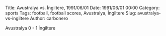 Title: Avustralya vs. İngiltere, 1991/06/01
Date: 1991/06/01 00:00
Category: sports
Tags: football, football scores, Avustralya, İngiltere
Slug: avustralya-vs-ingiltere
Author: carbonero


Avustralya 0 - 1 İngiltere
